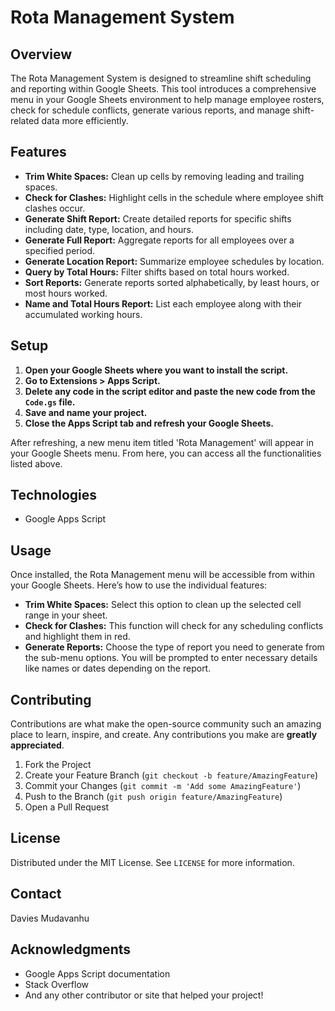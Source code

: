 # Rota Management System

## Overview
The Rota Management System is designed to streamline shift scheduling and reporting within Google Sheets. This tool introduces a comprehensive menu in your Google Sheets environment to help manage employee rosters, check for schedule conflicts, generate various reports, and manage shift-related data more efficiently.

## Features
- **Trim White Spaces:** Clean up cells by removing leading and trailing spaces.
- **Check for Clashes:** Highlight cells in the schedule where employee shift clashes occur.
- **Generate Shift Report:** Create detailed reports for specific shifts including date, type, location, and hours.
- **Generate Full Report:** Aggregate reports for all employees over a specified period.
- **Generate Location Report:** Summarize employee schedules by location.
- **Query by Total Hours:** Filter shifts based on total hours worked.
- **Sort Reports:** Generate reports sorted alphabetically, by least hours, or most hours worked.
- **Name and Total Hours Report:** List each employee along with their accumulated working hours.

## Setup
1. **Open your Google Sheets where you want to install the script.**
2. **Go to Extensions > Apps Script.**
3. **Delete any code in the script editor and paste the new code from the `Code.gs` file.**
4. **Save and name your project.**
5. **Close the Apps Script tab and refresh your Google Sheets.**

After refreshing, a new menu item titled 'Rota Management' will appear in your Google Sheets menu. From here, you can access all the functionalities listed above.

## Technologies
- Google Apps Script

## Usage
Once installed, the Rota Management menu will be accessible from within your Google Sheets. Here’s how to use the individual features:

- **Trim White Spaces:** Select this option to clean up the selected cell range in your sheet.
- **Check for Clashes:** This function will check for any scheduling conflicts and highlight them in red.
- **Generate Reports:** Choose the type of report you need to generate from the sub-menu options. You will be prompted to enter necessary details like names or dates depending on the report.

## Contributing
Contributions are what make the open-source community such an amazing place to learn, inspire, and create. Any contributions you make are **greatly appreciated**.

1. Fork the Project
2. Create your Feature Branch (`git checkout -b feature/AmazingFeature`)
3. Commit your Changes (`git commit -m 'Add some AmazingFeature'`)
4. Push to the Branch (`git push origin feature/AmazingFeature`)
5. Open a Pull Request

## License
Distributed under the MIT License. See `LICENSE` for more information.

## Contact
Davies Mudavanhu

## Acknowledgments
- Google Apps Script documentation
- Stack Overflow
- And any other contributor or site that helped your project!
